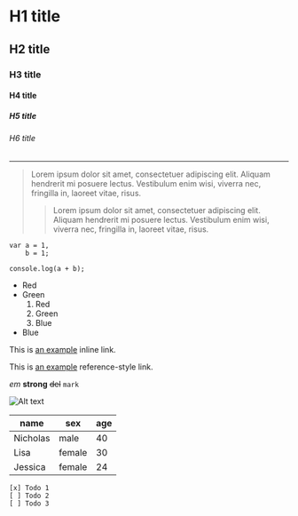 # H1 title
## H2 title
### H3 title
#### H4 title
##### H5 title
###### H6 title

----

> Lorem ipsum dolor sit amet, consectetuer adipiscing elit. Aliquam hendrerit mi posuere lectus. Vestibulum enim wisi, viverra nec, fringilla in, laoreet vitae, risus.
>> Lorem ipsum dolor sit amet, consectetuer adipiscing elit. Aliquam hendrerit mi posuere lectus. Vestibulum enim wisi, viverra nec, fringilla in, laoreet vitae, risus.

    var a = 1,
        b = 1;

    console.log(a + b);    

- Red
- Green
    1. Red
    1. Green
    1. Blue
- Blue

This is [an example](# "Title") inline link.

This is [an example][id] reference-style link.

[id]: # "Optional Title Here"

*em* **strong** ~~del~~ `mark`

![Alt text](https://www.baidu.com/img/bd_logo1.png "Baidu")

| name     | sex    | age |
| -------- | ------ | --- |
| Nicholas | male   | 40  |
| Lisa     | female | 30  |
| Jessica  | female | 24  |

    [x] Todo 1
    [ ] Todo 2
    [ ] Todo 3
